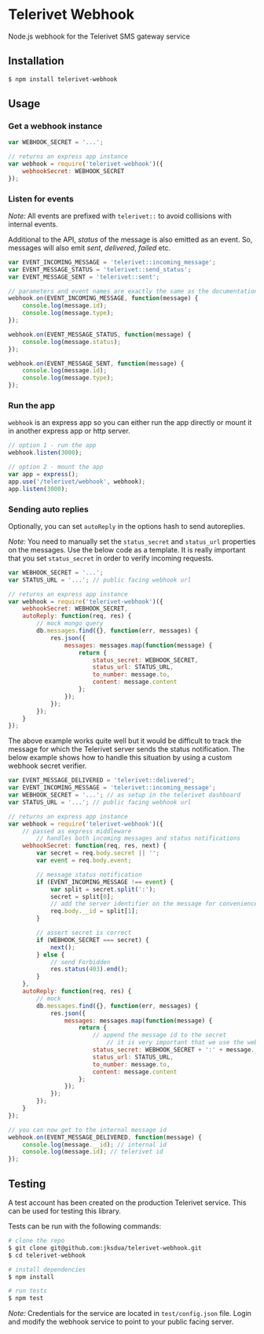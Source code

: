Telerivet Webhook
=================

Node.js webhook for the Telerivet SMS gateway service


Installation
------------

```bash
$ npm install telerivet-webhook
```


Usage
-----

### Get a webhook instance

```js
var WEBHOOK_SECRET = '...';

// returns an express app instance
var webhook = require('telerivet-webhook')({
	webhookSecret: WEBHOOK_SECRET
});
```

### Listen for events

*Note:* All events are prefixed with `telerivet::` to avoid collisions with internal events.

Additional to the API, *status* of the message is also emitted as an event. So, messages will also emit *sent*, *delivered*, *failed* etc.

```js
var EVENT_INCOMING_MESSAGE = 'telerivet::incoming_message';
var EVENT_MESSAGE_STATUS = 'telerivet::send_status';
var EVENT_MESSAGE_SENT = 'telerivet::sent';

// parameters and event names are exactly the same as the documentation at https://telerivet.com/api/webhook
webhook.on(EVENT_INCOMING_MESSAGE, function(message) {
	console.log(message.id);
	console.log(message.type);
});

webhook.on(EVENT_MESSAGE_STATUS, function(message) {
	console.log(message.status);
});

webhook.on(EVENT_MESSAGE_SENT, function(message) {
	console.log(message.id);
	console.log(message.type);
});
```

### Run the app

`webhook` is an express app so you can either run the app directly or mount it in another express app or http server.

```js
// option 1 - run the app
webhook.listen(3000);

// option 2 - mount the app
var app = express();
app.use('/telerivet/webhook', webhook);
app.listen(3000);
```

### Sending auto replies

Optionally, you can set `autoReply` in the options hash to send  autoreplies.

*Note:* You need to manually set the `status_secret` and `status_url` properties on the messages. Use the below code as a template. It is really important that you set `status_secret` in order to verify incoming requests.

```js
var WEBHOOK_SECRET = '...';
var STATUS_URL = '...'; // public facing webhook url

// returns an express app instance
var webhook = require('telerivet-webhook')({
	webhookSecret: WEBHOOK_SECRET,
	autoReply: function(req, res) {
		// mock mongo query
		db.messages.find({}, function(err, messages) {
			res.json({
				messages: messages.map(function(message) {
					return {
						status_secret: WEBHOOK_SECRET,
						status_url: STATUS_URL,
						to_number: message.to,
						content: message.content
					};
				});
			});
		});
	}
});
```

The above example works quite well but it would be difficult to track the message for which the Telerivet server sends the status notification. The below example shows how to handle this situation by using a custom webhook secret verifier.

```js
var EVENT_MESSAGE_DELIVERED = 'telerivet::delivered';
var EVENT_INCOMING_MESSAGE = 'telerivet::incoming_message';
var WEBHOOK_SECRET = '...'; // as setup in the telerivet dashboard
var STATUS_URL = '...'; // public facing webhook url

// returns an express app instance
var webhook = require('telerivet-webhook')({
	// passed as express middleware
		// handles both incoming messages and status notifications
	webhookSecret: function(req, res, next) {
		var secret = req.body.secret || '';
		var event = req.body.event;

		// message status notification
		if (EVENT_INCOMING_MESSAGE !== event) {
			var split = secret.split(':');
			secret = split[0];
			// add the server identifier on the message for convenience
			req.body.__id = split[1];
		}

		// assert secret is correct
		if (WEBHOOK_SECRET === secret) {
			next();
		} else {
			// send Forbidden
			res.status(403).end();
		}
	},
	autoReply: function(req, res) {
		// mock
		db.messages.find({}, function(err, messages) {
			res.json({
				messages: messages.map(function(message) {
					return {
						// append the message id to the secret
							// it is very important that we use the webhook secret as well as the message id here. if we only use the message id, an attacker simply needs to know a valid database identifier which may be weak (incremental - mysql, time based - mongo etc)
						status_secret: WEBHOOK_SECRET + ':' + message._id,
						status_url: STATUS_URL,
						to_number: message.to,
						content: message.content
					};
				});
			});
		});
	}
});

// you can now get to the internal message id
webhook.on(EVENT_MESSAGE_DELIVERED, function(message) {
	console.log(message.__id); // internal id
	console.log(message.id); // telerivet id
});
```


Testing
-------

A test account has been created on the production Telerivet service. This can be used for testing this library.

Tests can be run with the following commands:

```bash
# clone the repo
$ git clone git@github.com:jksdua/telerivet-webhook.git
$ cd telerivet-webhook

# install dependencies
$ npm install

# run tests
$ npm test
```

*Note:* Credentials for the service are located in `test/config.json` file. Login and modify the webhook service to point to your public facing server.